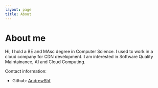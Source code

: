 ```yaml
---
layout: page
title: About
---
```


# About me

Hi, I hold a BE and MAsc degree in Computer Science. I used to work in a cloud company for CDN development. I am interested in Software Quality Maintainance, AI and Cloud Computing.



Contact information:

+ Github:    [AndrewShf][g]

[swjtu]: https://en.swjtu.edu.cn/
[g]: https://github.com/AndrewShf
[r]: /CV-HaifengShi.pdf

[link]: https://www.linkedin.com/in/haifeng-shi-732912191/

